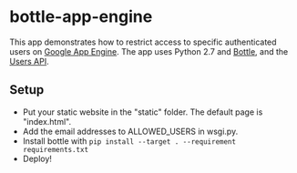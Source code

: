 bottle-app-engine
=================

This app demonstrates how to restrict access to specific authenticated users on [Google App Engine][app-engine]. The app uses Python 2.7 and [Bottle][bottle], and the [Users API][users-api].


Setup
-----

- Put your static website in the "static" folder. The default page is "index.html".
- Add the email addresses to ALLOWED_USERS in wsgi.py.
- Install bottle with `pip install --target . --requirement requirements.txt`
- Deploy!


[bottle]: http://bottlepy.org/
[app-engine]: https://cloud.google.com/appengine/
[users-api]: https://cloud.google.com/appengine/docs/python/users/
